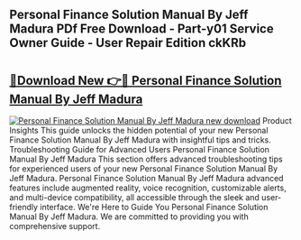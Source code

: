 ## Personal Finance Solution Manual By Jeff Madura PDf Free Download - Part-y01 Service Owner Guide - User Repair Edition ckKRb

# <h2><a href="http://bc91223.oget.top/?id=Personal+Finance+Solution+Manual+By+Jeff+Madura">🔗Download New 👉🔴 Personal Finance Solution Manual By Jeff Madura</a></h2>

[![Personal Finance Solution Manual By Jeff Madura new download](https://i.imgur.com/5g1atiW.png)](http://bc91223.oget.top/?id=Personal+Finance+Solution+Manual+By+Jeff+Madura)
Product Insights This guide unlocks the hidden potential of your new Personal Finance Solution Manual By Jeff Madura with insightful tips and tricks. Troubleshooting Guide for Advanced Users Personal Finance Solution Manual By Jeff Madura This section offers advanced troubleshooting tips for experienced users of your new Personal Finance Solution Manual By Jeff Madura. Personal Finance Solution Manual By Jeff Madura advanced features include augmented reality, voice recognition, customizable alerts, and multi-device compatibility, all accessible through the sleek and user-friendly interface. We're Here to Guide You Personal Finance Solution Manual By Jeff Madura. We are committed to providing you with comprehensive support.
